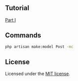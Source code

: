## Tutorial

[Part I](https://kinsta.com/blog/laravel-blog)

## Commands

```bash
php artisan make:model Post -mc
```

## License

Licensed under the [MIT license](https://opensource.org/licenses/MIT).
